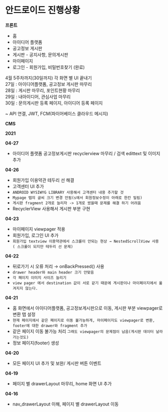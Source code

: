 # 안드로이드 진행상황

**프론트**
- 홈
- 아이디어 플랫폼
- 공고정보 게시판
- 게시판 - 공지사항, 문의게시판
- 마이페이지
- 로그인 - 회원가입, 비밀번호찾기 (완료)

4월 5주차까지(30일까지) 각 화면 별 UI 끝내기 </br>
27일 : 아이디어플랫폼, 공고정보 게시판 마무리 </br>
28일 :  게시판 마무리, 포인트현황 마무리 </br>
29일 : 내아이디어, 관심사업 마무리 </br>
30일 : 문의게시판 등록 페이지, 아이디어 등록 페이지

~ API 연결, JWT, FCM(파이어베이스 클라우드 메시지)

**CMS**

**2021**</br>

**04-27**</br>
- 아이디어 플랫폼 공고정보게시판 recyclerview 마무리 / 검색 edittext 및 이미지 추가

**04-26**</br>
- 회원가입 이용약관 테두리 선 해결
- 고객센터 UI 추가
- `ANDROID WYSIWYG LIBRARY 사용해서 고객센터 내용 추가할 것`
- `Mypage 탭의 글씨 크기 변경 안됨(s에서 회원정보수정이 아래로 한칸 밀림)`
- `게시판 fragment 2개로 늘리자 -> 1개로 썼을때 문제를 해결 하기 어려움`
- RecyclerView 사용해서 게시판 부분 구현

**04-23**</br>
- 마이페이지 viewpager 적용
- 회원가입, 로그인 UI 추가
- `회원가입 textview 이용약관에서 스크롤이 안되는 현상 → NestedScrollView 사용 ( 스크롤이 되지만 테두리 선 문제)`

**04-22**</br>
- 뒤로가기 시 오류 처리 → onBackPressed() 사용
- `drawer header와 main header 크기 안맞음`
- `각 페이지 이미지 사이즈 늘리기`
- `view pager 에서 destination 값이 서로 같기 때문에 게시판이나 마이페이지에서 옮겨지지 않는다.`

**04-21**</br>
- 홈 화면에서 아이디어플랫폼, 공고정보게시판으로 이동, 게시판 부분 viewpager로 변환 탭 설정
- `현재 페이지에서 같은 페이지로 이동 불가능하게, 마이페이지도 viewpager로 변환, footer에 대한 drawer와 fragment 추가`
- 같은 페이지 이동 불가능 처리 `그래도 viewpager의 문제점이 남음(게시판 데이터 날라가는것도)`
- 정보 페이지(footer) 생성

**04-20**</br>
- 모든 페이지 UI 추가 및 보완/ 게시판 버튼 이벤트

**04-19**</br>
- 페이지 별 drawerLayout 마무리, home 화면 UI 추가

**04-16**</br>
- nav_drawerLayout 이해, 페이지 별 drawerLayout 이동




